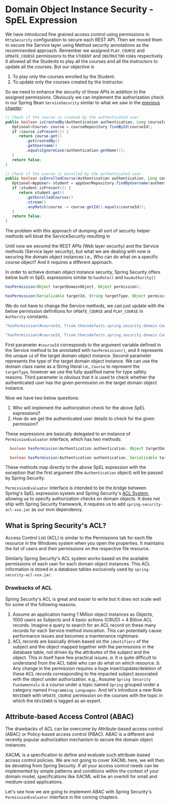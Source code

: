 # Domain Object Instance Security - SpEL Expression


We have introduced fine grained access control using permissions in `HttpSecurity` configuration to secure each REST API. Then we moved them to secure the Service layer using Method security annotations as the recommended approach. Remember we assigned `PLAY_COURSE` and `UPDATE_COURSE` permissions to the `STUDENT` and `INSTRUCTOR` roles respectively. It allowed all the Students to play all the courses and all the Instructors to update all the courses. But our objective is

1. To play only the courses enrolled by the Student.
2. To update only the courses created by the Instructor.

So we need to enhance the security of these APIs in addition to the assigned permissions. Obviously we can implement the authorization check in our Spring Bean `ServiceSecurity` similar to what we saw in the [previous chapter](https://github.com/SankaranarayananMurugan/spring-security-guide/tree/main/16.%20Method%20Security%20-%20Spring%20Beans):

```java
// Check if the course is created by the authenticated user
public boolean isCreatedBy(Authentication authentication, Long courseId) {
   Optional<Course> course = courseRepository.findById(courseId);
   if (course.isPresent()) {
      return course.get()
         .getCreatedBy()
         .getUsername()
         .equalsIgnoreCase(authentication.getName());
   }
   return false;
}
```

```java
// Check if the course is enrolled by the authenticated user
public boolean isEnrolledCourse(Authentication authentication, Long courseId) {
   Optional<AppUser> student = appUserRepository.findByUsername(authentication.getName());  
   if (student.isPresent()) {
      return student.get()
         .getEnrolledCourses()
         .stream()
         .anyMatch(course -> course.getId().equals(courseId));
   }
   return false;
}
```

The problem with this approach of dumping all sort of security helper methods will bloat the ServiceSecurity resulting in

Until now we secured the REST APIs (Web layer security) and the Service methods (Service layer security), but what we are dealing with now is securing the domain object instances i.e., Who can do what on a specific course object? And it requires a different approach.

In order to achieve domain object instance security, Spring Security offers below built-in SpEL expressions similar to `hasRole()` and `hasAuthority()`

```java
hasPermission(Object targetDomainObject, Object permission);

hasPermission(Serializable targetId, String targetType, Object permission);
```

We do not have to change the Service methods, we can just update with the below permission definitions for `UPDATE_COURSE` and `PLAY_COURSE` in `Authority` constants.

```java
"hasPermission(#courseId, T(com.thecodefacts.spring.security.domain.Course).getSimpleName(), T(com.thecodefacts.spring.security.enums.PermissionEnum).UPDATE_COURSE.name())";

"hasPermission(#courseId, T(com.thecodefacts.spring.security.domain.Course).getSimpleName(), T(com.thecodefacts.spring.security.enums.PermissionEnum).PLAY_COURSE.name())";
```

First parameter `#courseId` corresponds to the argument variable defined in the Service method to be annotated with `hasPermission()`, and it represents the unique `id` of the target domain object instance. Second parameter represents the type of the target domain object instance. We can use the domain class name as a String literal i.e., `Course` to represent the `targetType`, however we use the fully qualified name for type safety reasons. Third parameter is obvious that it is used to check whether the authenticated user has the given permission on the target domain object instance.

Now we have two below questions:

1. Who will implement the authorization check for the above SpEL expressions?
2. How do we get the authenticated user details to check for the given permission?

These expressions are basically delegated to an instance of `PermissionEvaluator` interface, which has two methods:

```java
  boolean hasPermission(Authentication authentication, Object targetDomainObject, Object permission);

  boolean hasPermission(Authentication authentication, Serializable targetId, String targetType, Object permission);
```

These methods map directly to the above SpEL expression with the exception that the first argument (the `Authentication` object) will be passed by Spring Security.

`PermissionEvaluator` interface is intended to be the bridge between Spring's SpEL expression system and Spring Security's [ACL System](https://docs.spring.io/spring-security/reference/servlet/authorization/acls.html), allowing us to specify authorization checks on domain objects. It does not ship with Spring Security framework, it requires us to add `spring-security-acl-xxx.jar` as our mvn dependency.

## What is Spring Security's ACL?

Access Control List (ACL) is similar to the Permissions tab for each file resource in the Windows system when you open the properties. It maintains the list of users and their permissions on the respective file resource.

Similarly Spring Security's ACL system works based on the available permissions of each user for each domain object instances. This ACL information is stored in a database tables exclusively used by `spring-security-acl-xxx.jar`.

### Drawbacks of ACL
Spring Security's ACL is great and easier to write but it does not scale well for some of the following reasons.

1. Assume an application having 1 Million object instances as Objects, 1000 users as Subjects and 4 basic actions (CRUD) = 4 Billion ACL records. Imagine a query to search for an ACL record on these many records  for each Service method invocation. This can potentially cause performance issues and becomes a maintenance nightmare.
2. ACL records are basically driven based on the `identifiers` of the subject and the object mapped together with the permissions in the database table, not driven by the attributes of the subject and the object. This in itself have few practical issues.
   *a.* It is quite difficult to understand from the ACL table who can do what on which resource.
   *b.* Any change in the permission requires a huge insert/update/deletion of these ACL records corresponding to the impacted subject associated with the object under authorization. e.g., Assume `Spring Security Fundamentals` is a course under a topic named `Spring` grouped under a category named `Programming Languages`. And let's introduce a new Role `REVIEWER` with `UPDATE_COURSE`  permission on the courses with the topic in which the `REVIEWER` is tagged as an expert.

## Attribute-based Access Control (ABAC)
The drawbacks of ACL can be overcome by Attribute-based access control (ABAC) or Policy-based access control (PBAC). ABAC is a different and recently popular authorization mechanism to secure the domain object instances.

XACML is a specification to define and evaluate such attribute-based access control policies. We are not going to cover XACML here, we will then be deviating from Spring Security. If all your access control needs can be implemented by simple patterns and conditions within the context of your domain model, specifications like XACML will be an overkill for small and medium-sized applications.

Let's see how we are going to implement ABAC with Spring Security's `PermissionEvaluator` interface in the coming chapters.